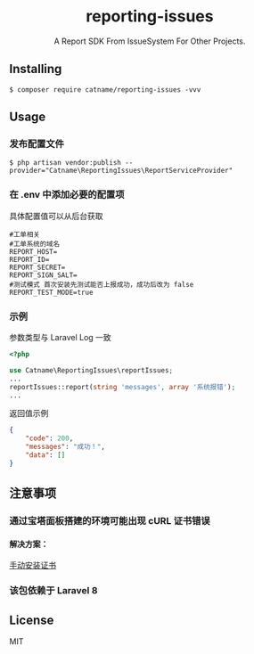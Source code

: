 <h1 align="center"> reporting-issues </h1>

<p align="center"> A Report SDK From IssueSystem For Other Projects.</p>


## Installing

```shell
$ composer require catname/reporting-issues -vvv
```

## Usage

### 发布配置文件

```shell
$ php artisan vendor:publish --provider="Catname\ReportingIssues\ReportServiceProvider"
```

### 在 .env 中添加必要的配置项
具体配置值可以从后台获取

```dotenv
#工单相关
#工单系统的域名
REPORT_HOST=
REPORT_ID=
REPORT_SECRET=
REPORT_SIGN_SALT=
#测试模式 首次安装先测试能否上报成功，成功后改为 false
REPORT_TEST_MODE=true
```

### 示例

参数类型与 Laravel Log 一致

```php
<?php

use Catname\ReportingIssues\reportIssues;
...
reportIssues::report(string 'messages', array '系统报错');
...
```

返回值示例


```json
{
    "code": 200,
    "messages": "成功！",
    "data": []
}
```

## 注意事项
### 通过宝塔面板搭建的环境可能出现 cURL 证书错误
#### 解决方案：
[手动安装证书](https://docs.guzzlephp.org/en/stable/request-options.html#verify)
### 该包依赖于 Laravel 8
## License

MIT